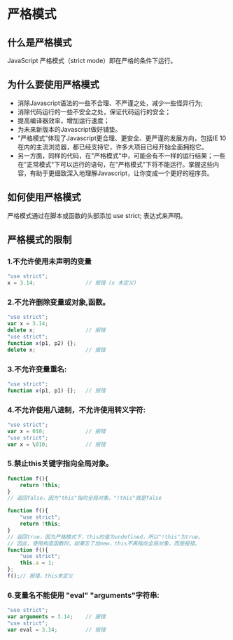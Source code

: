 # 严格模式
## 什么是严格模式
JavaScript 严格模式（strict mode）即在严格的条件下运行。
## 为什么要使用严格模式
- 消除Javascript语法的一些不合理、不严谨之处，减少一些怪异行为;
- 消除代码运行的一些不安全之处，保证代码运行的安全；
- 提高编译器效率，增加运行速度；
- 为未来新版本的Javascript做好铺垫。
- "严格模式"体现了Javascript更合理、更安全、更严谨的发展方向，包括IE 10在内的主流浏览器，都已经支持它，许多大项目已经开始全面拥抱它。
- 另一方面，同样的代码，在"严格模式"中，可能会有不一样的运行结果；一些在"正常模式"下可以运行的语句，在"严格模式"下将不能运行。掌握这些内容，有助于更细致深入地理解Javascript，让你变成一个更好的程序员。
## 如何使用严格模式
严格模式通过在脚本或函数的头部添加 use strict; 表达式来声明。
## 严格模式的限制
### 1.不允许使用未声明的变量
```js
"use strict";
x = 3.14;                // 报错 (x 未定义)
```
### 2.不允许删除变量或对象,函数。
```js
"use strict";
var x = 3.14;
delete x;                // 报错
"use strict";
function x(p1, p2) {};
delete x;                // 报错 
```
### 3.不允许变量重名:
```js
"use strict";
function x(p1, p1) {};   // 报错
```
### 4.不允许使用八进制，不允许使用转义字符:
```js
"use strict";
var x = 010;             // 报错
"use strict";
var x = \010;            // 报错
```
### 5.禁止this关键字指向全局对象。
```js
function f(){
    return !this;
} 
// 返回false，因为"this"指向全局对象，"!this"就是false

function f(){ 
    "use strict";
    return !this;
} 
// 返回true，因为严格模式下，this的值为undefined，所以"!this"为true。
// 因此，使用构造函数时，如果忘了加new，this不再指向全局对象，而是报错。
function f(){
    "use strict";
    this.a = 1;
};
f();// 报错，this未定义
```
### 6.变量名不能使用 "eval"  "arguments"字符串:
```js
"use strict";
var arguments = 3.14;    // 报错
"use strict";
var eval = 3.14;         // 报错
```




